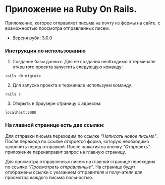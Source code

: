 # Приложение на Ruby On Rails.

Приложение, которое отправляет письма на почту из формы на сайте, с возможностью просмотра отправленных писем.

* Версия руби: 3.0.0

### Инструкция по использованию

1) Создание базы данных. Для ее создания необходимо в терминале открытого проекта запустить следующую команду:
```shell
rails db:migrate
```
2) Для запуска проекта в терминале используем команду:
```shell
rails s
```

3) Открыть в браузере страницу с адресом:
```shell
localhost:3000
```

### На главной странице есть две ссылки: 

Для отправки письма переходим по ссылке  _"Написать новое письмо"_. После перехода по ссылке откроется форма, которую необходимо заполнить перед отправкой. После нажатия на кнопку _"Отправить"_ приложение перенаправит запрос на главную страницу.

Для просмотра отправленных писем на главной странице переходим по ссылке _"Просмотреть отправленные"_. На странице будут отображены ссылки с указанием отправителя и получателя для просмотра каждого письма польностью.
